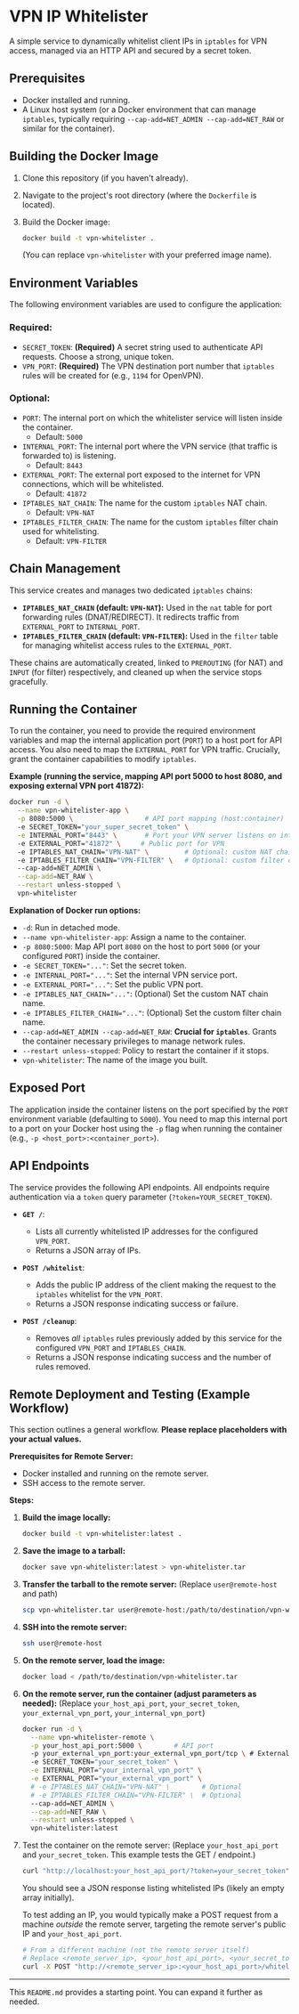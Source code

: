 # VPN IP Whitelister

A simple service to dynamically whitelist client IPs in `iptables` for VPN access, managed via an HTTP API and secured by a secret token.

## Prerequisites

*   Docker installed and running.
*   A Linux host system (or a Docker environment that can manage `iptables`, typically requiring `--cap-add=NET_ADMIN --cap-add=NET_RAW` or similar for the container).

## Building the Docker Image

1.  Clone this repository (if you haven't already).
2.  Navigate to the project's root directory (where the `Dockerfile` is located).
3.  Build the Docker image:

    ```bash
    docker build -t vpn-whitelister .
    ```
    (You can replace `vpn-whitelister` with your preferred image name).

## Environment Variables

The following environment variables are used to configure the application:

### Required:

*   `SECRET_TOKEN`: **(Required)** A secret string used to authenticate API requests. Choose a strong, unique token.
*   `VPN_PORT`: **(Required)** The VPN destination port number that `iptables` rules will be created for (e.g., `1194` for OpenVPN).

### Optional:

*   `PORT`: The internal port on which the whitelister service will listen inside the container.
    *   Default: `5000`
*   `INTERNAL_PORT`: The internal port where the VPN service (that traffic is forwarded to) is listening.
    *   Default: `8443`
*   `EXTERNAL_PORT`: The external port exposed to the internet for VPN connections, which will be whitelisted.
    *   Default: `41872`
*   `IPTABLES_NAT_CHAIN`: The name for the custom `iptables` NAT chain.
    *   Default: `VPN-NAT`
*   `IPTABLES_FILTER_CHAIN`: The name for the custom `iptables` filter chain used for whitelisting.
    *   Default: `VPN-FILTER`

## Chain Management

This service creates and manages two dedicated `iptables` chains:
*   **`IPTABLES_NAT_CHAIN` (default: `VPN-NAT`):** Used in the `nat` table for port forwarding rules (DNAT/REDIRECT). It redirects traffic from `EXTERNAL_PORT` to `INTERNAL_PORT`.
*   **`IPTABLES_FILTER_CHAIN` (default: `VPN-FILTER`):** Used in the `filter` table for managing whitelist access rules to the `EXTERNAL_PORT`.

These chains are automatically created, linked to `PREROUTING` (for NAT) and `INPUT` (for filter) respectively, and cleaned up when the service stops gracefully.

## Running the Container

To run the container, you need to provide the required environment variables and map the internal application port (`PORT`) to a host port for API access. You also need to map the `EXTERNAL_PORT` for VPN traffic. Crucially, grant the container capabilities to modify `iptables`.

**Example (running the service, mapping API port 5000 to host 8080, and exposing external VPN port 41872):**

```bash
docker run -d \
  --name vpn-whitelister-app \
  -p 8080:5000 \                  # API port mapping (host:container)
  -e SECRET_TOKEN="your_super_secret_token" \
  -e INTERNAL_PORT="8443" \       # Port your VPN server listens on internally
  -e EXTERNAL_PORT="41872" \     # Public port for VPN
  -e IPTABLES_NAT_CHAIN="VPN-NAT" \         # Optional: custom NAT chain name
  -e IPTABLES_FILTER_CHAIN="VPN-FILTER" \   # Optional: custom filter chain name
  --cap-add=NET_ADMIN \
  --cap-add=NET_RAW \
  --restart unless-stopped \
  vpn-whitelister
```

**Explanation of Docker run options:**

*   `-d`: Run in detached mode.
*   `--name vpn-whitelister-app`: Assign a name to the container.
*   `-p 8080:5000`: Map API port `8080` on the host to port `5000` (or your configured `PORT`) inside the container.
*   `-e SECRET_TOKEN="..."`: Set the secret token.
*   `-e INTERNAL_PORT="..."`: Set the internal VPN service port.
*   `-e EXTERNAL_PORT="..."`: Set the public VPN port.
*   `-e IPTABLES_NAT_CHAIN="..."`: (Optional) Set the custom NAT chain name.
*   `-e IPTABLES_FILTER_CHAIN="..."`: (Optional) Set the custom filter chain name.
*   `--cap-add=NET_ADMIN --cap-add=NET_RAW`: **Crucial for `iptables`**. Grants the container necessary privileges to manage network rules.
*   `--restart unless-stopped`: Policy to restart the container if it stops.
*   `vpn-whitelister`: The name of the image you built.

## Exposed Port

The application inside the container listens on the port specified by the `PORT` environment variable (defaulting to `5000`). You need to map this internal port to a port on your Docker host using the `-p` flag when running the container (e.g., `-p <host_port>:<container_port>`).

## API Endpoints

The service provides the following API endpoints. All endpoints require authentication via a `token` query parameter (`?token=YOUR_SECRET_TOKEN`).

*   **`GET /`**:
    *   Lists all currently whitelisted IP addresses for the configured `VPN_PORT`.
    *   Returns a JSON array of IPs.

*   **`POST /whitelist`**:
    *   Adds the public IP address of the client making the request to the `iptables` whitelist for the `VPN_PORT`.
    *   Returns a JSON response indicating success or failure.

*   **`POST /cleanup`**:
    *   Removes *all* `iptables` rules previously added by this service for the configured `VPN_PORT` and `IPTABLES_CHAIN`.
    *   Returns a JSON response indicating success and the number of rules removed.

## Remote Deployment and Testing (Example Workflow)

This section outlines a general workflow. **Please replace placeholders with your actual values.**

**Prerequisites for Remote Server:**
*   Docker installed and running on the remote server.
*   SSH access to the remote server.

**Steps:**

1.  **Build the image locally:**
    ```bash
    docker build -t vpn-whitelister:latest .
    ```

2.  **Save the image to a tarball:**
    ```bash
    docker save vpn-whitelister:latest > vpn-whitelister.tar
    ```

3.  **Transfer the tarball to the remote server:**
    (Replace `user@remote-host` and path)
    ```bash
    scp vpn-whitelister.tar user@remote-host:/path/to/destination/vpn-whitelister.tar
    ```

4.  **SSH into the remote server:**
    ```bash
    ssh user@remote-host
    ```

5.  **On the remote server, load the image:**
    ```bash
    docker load < /path/to/destination/vpn-whitelister.tar
    ```

6.  **On the remote server, run the container (adjust parameters as needed):**
    (Replace `your_host_api_port`, `your_secret_token`, `your_external_vpn_port`, `your_internal_vpn_port`)
    ```bash
    docker run -d \
      --name vpn-whitelister-remote \
      -p your_host_api_port:5000 \        # API port
      -p your_external_vpn_port:your_external_vpn_port/tcp \ # External VPN port - adjust protocol
      -e SECRET_TOKEN="your_secret_token" \
      -e INTERNAL_PORT="your_internal_vpn_port" \
      -e EXTERNAL_PORT="your_external_vpn_port" \
      # -e IPTABLES_NAT_CHAIN="VPN-NAT" \        # Optional
      # -e IPTABLES_FILTER_CHAIN="VPN-FILTER" \  # Optional
      --cap-add=NET_ADMIN \
      --cap-add=NET_RAW \
      --restart unless-stopped \
      vpn-whitelister:latest
    ```

7.  Test the container on the remote server:
    (Replace `your_host_api_port` and `your_secret_token`. This example tests the GET / endpoint.)
    ```bash
    curl "http://localhost:your_host_api_port/?token=your_secret_token"
    ```
    You should see a JSON response listing whitelisted IPs (likely an empty array initially).

    To test adding an IP, you would typically make a POST request from a machine *outside* the remote server, targeting the remote server's public IP and `your_host_api_port`.
    ```bash
    # From a different machine (not the remote server itself)
    # Replace <remote_server_ip>, <your_host_api_port>, <your_secret_token>
    curl -X POST "http://<remote_server_ip>:<your_host_api_port>/whitelist?token=<your_secret_token>"
    ```

---

This `README.md` provides a starting point. You can expand it further as needed.
